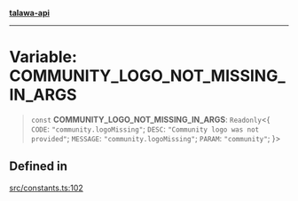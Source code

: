 [**talawa-api**](../../README.md)

***

# Variable: COMMUNITY\_LOGO\_NOT\_MISSING\_IN\_ARGS

> `const` **COMMUNITY\_LOGO\_NOT\_MISSING\_IN\_ARGS**: `Readonly`\<\{ `CODE`: `"community.logoMissing"`; `DESC`: `"Community logo was not provided"`; `MESSAGE`: `"community.logoMissing"`; `PARAM`: `"community"`; \}\>

## Defined in

[src/constants.ts:102](https://github.com/Suyash878/talawa-api/blob/b5a9d8b4a1ea678a3d6f5b710b3721f91a3052fc/src/constants.ts#L102)
